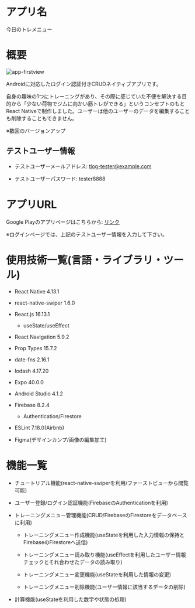 アプリ名
====

今日のトレメニュー

概要
===

![app-firstview](https://user-images.githubusercontent.com/68333078/111040671-7abb4500-8477-11eb-9699-f65c6b858037.png)

Androidに対応したログイン認証付きCRUDネイティブアプリです。

自身の趣味の1つにトレーニングがあり、その際に感じていた不便を解決する目的から「少ない荷物でジムに向かい筋トレができる」というコンセプトのもとReact Nativeで制作しました。ユーザーは他のユーザーのデータを編集することも削除することもできません。

※数回のバージョンアップ

## テストユーザー情報

- テストユーザーメールアドレス: tlog-tester@example.com

- テストユーザーパスワード: tester8888

アプリURL
===

Google Playのアプリページはこちらから: [リンク](https://play.google.com/store/apps/details?id=jp.AppCreate.TrainingLog)

※ログインページでは、上記のテストユーザー情報を入力して下さい。

使用技術一覧(言語・ライブラリ・ツール)
===

- React Native 4.13.1

- react-native-swiper 1.6.0

- React.js 16.13.1

  - useState/useEffect

- React Navigation 5.9.2

- Prop Types 15.7.2

- date-fns 2.16.1

- lodash 4.17.20

- Expo 40.0.0

- Android Studio 4.1.2

- Firebase 8.2.4

  - Authentication/Firestore

- ESLint 7.18.0(Airbnb)

- Figma(デザインカンプ/画像の編集加工)

機能一覧
===

- チュートリアル機能(react-native-swiperを利用/ファーストビューから閲覧可能)

- ユーザー登録/ログイン認証機能(FirebaseのAuthenticationを利用)

- トレーニングメニュー管理機能(CRUD/FirebaseのFirestoreをデータベースに利用)

  - トレーニングメニュー作成機能(useStateを利用した入力情報の保持とFirebaseのFirestoreへ送信)

  - トレーニングメニュー読み取り機能(useEffectを利用したユーザー情報チェックとそれ合わせたデータの読み取り)

  - トレーニングメニュー変更機能(useStateを利用した情報の変更)

  - トレーニングメニュー削除機能(ユーザー情報に該当するデータの削除)

- 計算機能(useStateを利用した数字や状態の処理)
